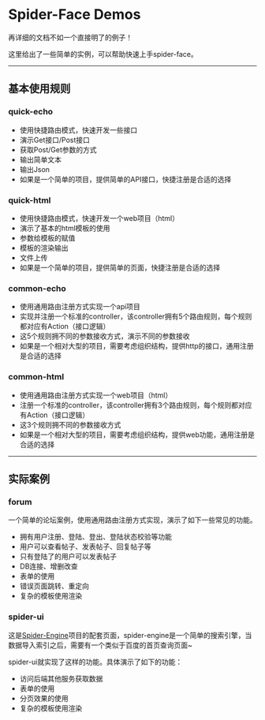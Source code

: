 # Spider-Face Demos
再详细的文档不如一个直接明了的例子！

这里给出了一些简单的实例，可以帮助快速上手spider-face。

---

## 基本使用规则

### quick-echo
* 使用快捷路由模式，快速开发一些接口
* 演示Get接口/Post接口
* 获取Post/Get参数的方式
* 输出简单文本
* 输出Json
* 如果是一个简单的项目，提供简单的API接口，快捷注册是合适的选择

### quick-html
* 使用快捷路由模式，快速开发一个web项目（html）
* 演示了基本的html模板的使用
* 参数给模板的赋值
* 模板的渲染输出
* 文件上传
* 如果是一个简单的项目，提供简单的页面，快捷注册是合适的选择


### common-echo
* 使用通用路由注册方式实现一个api项目
* 实现并注册一个标准的controller，该controller拥有5个路由规则，每个规则都对应有Action（接口逻辑）
* 这5个规则拥不同的参数接收方式，演示不同的参数接收
* 如果是一个相对大型的项目，需要考虑组织结构，提供http的接口，通用注册是合适的选择

### common-html
* 使用通用路由注册方式实现一个web项目（html）
* 注册一个标准的controller，该controller拥有3个路由规则，每个规则都对应有Action（接口逻辑）
* 这3个规则拥不同的参数接收方式
* 如果是一个相对大型的项目，需要考虑组织结构，提供web功能，通用注册是合适的选择

---

## 实际案例
### forum
一个简单的论坛案例，使用通用路由注册方式实现，演示了如下一些常见的功能。

* 拥有用户注册、登陆、登出、登陆状态校验等功能
* 用户可以查看帖子、发表帖子、回复帖子等
* 只有登陆了的用户可以发表帖子
* DB连接、增删改查
* 表单的使用
* 错误页面跳转、重定向
* 复杂的模板使用渲染

### spider-ui
这是[Spider-Engine](https://github.com/hq-cml/spider-engine)项目的配套页面，spider-engine是一个简单的搜索引擎，当数据导入索引之后，需要有一个类似于百度的首页查询页面~

spider-ui就实现了这样的功能。具体演示了如下的功能：  

* 访问后端其他服务获取数据
* 表单的使用
* 分页效果的使用
* 复杂的模板使用渲染